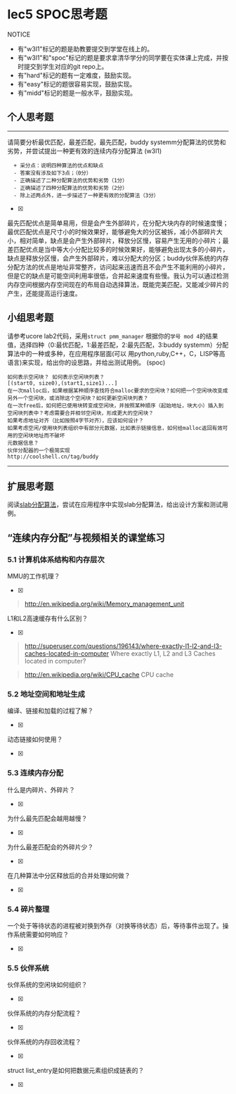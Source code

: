 # lec5 SPOC思考题


NOTICE
- 有"w3l1"标记的题是助教要提交到学堂在线上的。
- 有"w3l1"和"spoc"标记的题是要求拿清华学分的同学要在实体课上完成，并按时提交到学生对应的git repo上。
- 有"hard"标记的题有一定难度，鼓励实现。
- 有"easy"标记的题很容易实现，鼓励实现。
- 有"midd"标记的题是一般水平，鼓励实现。


## 个人思考题
---

请简要分析最优匹配，最差匹配，最先匹配，buddy systemm分配算法的优势和劣势，并尝试提出一种更有效的连续内存分配算法 (w3l1)
```
  + 采分点：说明四种算法的优点和缺点
  - 答案没有涉及如下3点；（0分）
  - 正确描述了二种分配算法的优势和劣势（1分）
  - 正确描述了四种分配算法的优势和劣势（2分）
  - 除上述两点外，进一步描述了一种更有效的分配算法（3分）
 ```
- [x]  

> 
最先匹配优点是简单易用，但是会产生外部碎片，在分配大块内存的时候速度慢；最优匹配优点是尺寸小的时候效果好，能够避免大的分区被拆，减小外部碎片大小，相对简单，缺点是会产生外部碎片，释放分区慢，容易产生无用的小碎片；最差匹配优点是当中等大小分配比较多的时候效果好，能够避免出现太多的小碎片，缺点是释放分区慢，会产生外部碎片，难以分配大的分区；buddy伙伴系统的内存分配方法的优点是地址非常整齐，访问起来迅速而且不会产生不能利用的小碎片，但是它的缺点是可能空间利用率很低，合并起来速度有些慢。我认为可以通过检测内存空间根据内存空间现在的布局自动选择算法，既能完美匹配，又能减少碎片的产生，还能提高运行速度。

## 小组思考题

请参考ucore lab2代码，采用`struct pmm_manager` 根据你的`学号 mod 4`的结果值，选择四种（0:最优匹配，1:最差匹配，2:最先匹配，3:buddy systemm）分配算法中的一种或多种，在应用程序层面(可以 用python,ruby,C++，C，LISP等高语言)来实现，给出你的设思路，并给出测试用例。 (spoc)

```
如何表示空闲块？ 如何表示空闲块列表？ 
[(start0, size0),(start1,size1)...]
在一次malloc后，如果根据某种顺序查找符合malloc要求的空闲块？如何把一个空闲块改变成另外一个空闲块，或消除这个空闲块？如何更新空闲块列表？
在一次free后，如何把已使用块转变成空闲块，并按照某种顺序（起始地址，块大小）插入到空闲块列表中？考虑需要合并相邻空闲块，形成更大的空闲块？
如果考虑地址对齐（比如按照4字节对齐），应该如何设计？
如果考虑空闲/使用块列表组织中有部分元数据，比如表示链接信息，如何给malloc返回有效可用的空闲块地址而不破坏
元数据信息？
伙伴分配器的一个极简实现
http://coolshell.cn/tag/buddy
```

--- 

## 扩展思考题

阅读[slab分配算法](http://en.wikipedia.org/wiki/Slab_allocation)，尝试在应用程序中实现slab分配算法，给出设计方案和测试用例。

## “连续内存分配”与视频相关的课堂练习

### 5.1 计算机体系结构和内存层次
MMU的工作机理？

- [x]  

>  http://en.wikipedia.org/wiki/Memory_management_unit

L1和L2高速缓存有什么区别？

- [x]  

>  http://superuser.com/questions/196143/where-exactly-l1-l2-and-l3-caches-located-in-computer
>  Where exactly L1, L2 and L3 Caches located in computer?

>  http://en.wikipedia.org/wiki/CPU_cache
>  CPU cache

### 5.2 地址空间和地址生成
编译、链接和加载的过程了解？

- [x]  

>  

动态链接如何使用？

- [x]  

>  


### 5.3 连续内存分配
什么是内碎片、外碎片？

- [x]  

>  

为什么最先匹配会越用越慢？

- [x]  

>  

为什么最差匹配会的外碎片少？

- [x]  

>  

在几种算法中分区释放后的合并处理如何做？

- [x]  

>  

### 5.4 碎片整理
一个处于等待状态的进程被对换到外存（对换等待状态）后，等待事件出现了。操作系统需要如何响应？

- [x]  

>  

### 5.5 伙伴系统
伙伴系统的空闲块如何组织？

- [x]  

>  

伙伴系统的内存分配流程？

- [x]  

>  

伙伴系统的内存回收流程？

- [x]  

>  

struct list_entry是如何把数据元素组织成链表的？

- [x]  

>  



